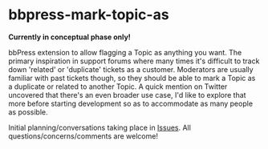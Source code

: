 bbpress-mark-topic-as
=====================

**Currently in conceptual phase only!**

bbPress extension to allow flagging a Topic as anything you want. The primary inspiration in support forums where many times it's difficult to track down 'related' or 'duplicate' tickets as a customer. Moderators are usually familiar with past tickets though, so they should be able to mark a Topic as a duplicate or related to another Topic. A quick mention on Twitter uncovered that there's an even broader use case, I'd like to explore that more before starting development so as to accommodate as many people as possible.

Initial planning/conversations taking place in [Issues](https://github.com/jchristopher/bbpress-mark-topic-as/issues). All questions/concerns/comments are welcome!

